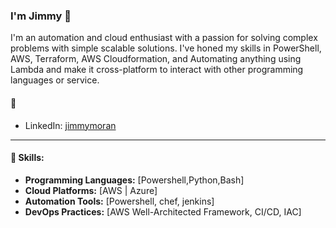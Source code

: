 ### I'm Jimmy 👋

I'm an automation and cloud enthusiast with a passion for solving complex problems with simple scalable solutions. I've honed my skills in PowerShell, AWS, Terraform, AWS Cloudformation, and Automating anything using Lambda and make it cross-platform to interact with other programming languages or service.
#### 💬
- LinkedIn: [jimmymoran](https://www.linkedin.com/in/jimmymoran/)
---
#### 🚀 Skills:
- **Programming Languages:** [Powershell,Python,Bash]
- **Cloud Platforms:** [AWS | Azure]
- **Automation Tools:** [Powershell, chef, jenkins]
- **DevOps Practices:** [AWS Well-Architected Framework, CI/CD, IAC]
